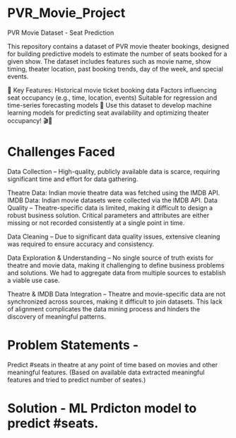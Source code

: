 # PVR_Movie_Project
PVR Movie Dataset - Seat Prediction

This repository contains a dataset of PVR movie theater bookings, designed for building predictive models to estimate the number of seats booked for a given show. The dataset includes features such as movie name, show timing, theater location, past booking trends, day of the week, and special events.

🔹 Key Features:
Historical movie ticket booking data
Factors influencing seat occupancy (e.g., time, location, events)
Suitable for regression and time-series forecasting models
📌 Use this dataset to develop machine learning models for predicting seat availability and optimizing theater occupancy! 🎬🍿

# Challenges Faced
Data Collection – High-quality, publicly available data is scarce, requiring significant time and effort for data gathering.

Theatre Data: Indian movie theatre data was fetched using the IMDB API.
IMDB Data: Indian movie datasets were collected via the IMDB API.
Data Quality – Theatre-specific data is limited, making it difficult to design a robust business solution. Critical parameters and attributes are either missing or not recorded consistently at a single point in time.

Data Cleaning – Due to significant data quality issues, extensive cleaning was required to ensure accuracy and consistency.

Data Exploration & Understanding – No single source of truth exists for theatre and movie data, making it challenging to define business problems and solutions. We had to aggregate data from multiple sources to establish a viable use case.

Theatre & IMDB Data Integration – Theatre and movie-specific data are not synchronized across sources, making it difficult to join datasets. This lack of alignment complicates the data mining process and hinders the discovery of meaningful patterns.

# Problem Statements - 
Predict #seats in theatre at any point of time based on movies and other meaningful features. (Based on available data extracted meaningful features and tried to predict number of seates.)

# Solution - ML Prdicton model to predict #seats.
